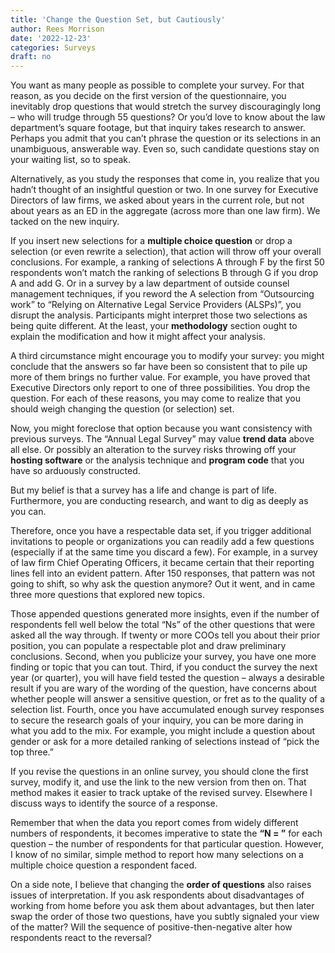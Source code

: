 ```yaml
---
title: 'Change the Question Set, but Cautiously'
author: Rees Morrison
date: '2022-12-23'
categories: Surveys
draft: no
---
```


You want as many people as possible to complete your survey.  For that reason, as you decide on the first version of the questionnaire, you inevitably drop questions that would stretch the survey discouragingly long – who will trudge through 55 questions?  Or you’d love to know about the law department’s square footage, but that inquiry takes research to answer.  Perhaps you admit that you can’t phrase the question or its selections in an unambiguous, answerable way.  Even so, such candidate questions stay on your waiting list, so to speak.  

Alternatively, as you study the responses that come in, you realize that you hadn’t thought of an insightful question or two.   In one survey for Executive Directors of law firms, we asked about years in the current role, but not about years as an ED in the aggregate (across more than one law firm).   We tacked on the new inquiry.

If you insert new selections for a **multiple choice question** or drop a selection (or even rewrite a selection), that action will throw off your overall conclusions.  For example, a ranking of selections A through F by the first 50 respondents won’t match the ranking of selections B through G if you drop A and add G.   Or in a survey by a law department of outside counsel management techniques, if you reword the A selection from “Outsourcing work” to “Relying on Alternative Legal Service Providers (ALSPs)”, you disrupt the analysis.  Participants might interpret those two selections as being quite different.  At the least, your **methodology** section ought to explain the modification and how it might affect your analysis.

A third circumstance might encourage you to modify your survey: you might conclude that the answers so far have been so consistent that to pile up more of them brings no further value.  For example, you have proved that Executive Directors only report to one of three possibilities.    You drop the question.  For each of these reasons, you may come to realize that you should weigh changing the question (or selection) set.

Now, you might foreclose that option because you want consistency with previous surveys.  The “Annual Legal Survey” may value **trend data** above all else.  Or possibly an alteration to the survey risks throwing off your **hosting software** or the analysis technique and **program code** that you have so arduously constructed.

But my belief is that a survey has a life and change is part of life.  Furthermore, you are conducting research, and want to dig as deeply as you can.

Therefore, once you have a respectable data set, if you trigger additional invitations to people or organizations you can readily add a few questions (especially if at the same time you discard a few).  For example, in a survey of law firm Chief Operating Officers, it became certain that their reporting lines fell into an evident pattern.  After 150 responses, that pattern was not going to shift, so why ask the question anymore?  Out it went, and in came three more questions that explored new topics.

Those appended questions generated more insights, even if the number of respondents fell well below the total “Ns” of the other questions that were asked all the way through.  If twenty or more COOs tell you about their prior position, you can populate a respectable plot and draw preliminary conclusions. Second, when you publicize your survey, you have one more finding or topic that you can tout. Third, if you conduct the survey the next year (or quarter), you will have field tested the question – always a desirable result if you are wary of the wording of the question, have concerns about whether people will answer a sensitive question, or fret as to the quality of a selection list.  Fourth, once you have accumulated enough survey responses to secure the research goals of your inquiry, you can be more daring in what you add to the mix.  For example, you might include a question about gender or ask for a more detailed ranking of selections instead of “pick the top three.”

If you revise the questions in an online survey, you should clone the first survey, modify it, and use the link to the new version from then on.  That method makes it easier to track uptake of the revised survey.  Elsewhere I discuss ways to identify the source of a response.   

Remember that when the data you report comes from widely different numbers of respondents, it becomes imperative to state the **“N = ”** for each question – the number of respondents for that particular question.  However, I know of no similar, simple method to report how many selections on a multiple choice question a respondent faced.

On a side note, I believe that changing the **order of questions** also raises issues of interpretation.  If you ask respondents about disadvantages of working from home before you ask them about advantages, but then later swap the order of those two questions, have you subtly signaled your view of the matter?  Will the sequence of positive-then-negative alter how respondents react to the reversal?

